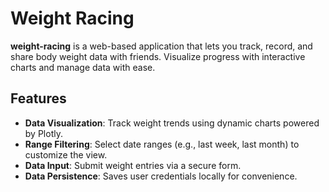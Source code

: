 # Weight Racing

**weight-racing** is a web-based application that lets you track, record, and share body weight data with friends. Visualize progress with interactive charts and manage data with ease.

## Features

- **Data Visualization**: Track weight trends using dynamic charts powered by Plotly.
- **Range Filtering**: Select date ranges (e.g., last week, last month) to customize the view.
- **Data Input**: Submit weight entries via a secure form.
- **Data Persistence**: Saves user credentials locally for convenience.

